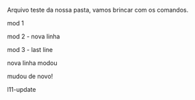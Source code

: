 Arquivo teste da nossa pasta, vamos brincar com os comandos.

mod 1

mod 2 - nova linha

mod 3 - last line

nova linha modou

mudou de novo!

l11-update
